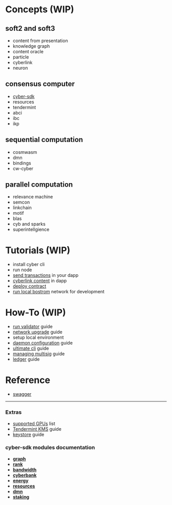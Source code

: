 # Concepts (WIP)

## soft2 and soft3
- content from presentation
- knowledge graph
- content oracle
- particle  
- cyberlink  
- neuron  

## consensus computer  
- [cyber-sdk](#cyber-sdk-modules-documentation)
- resources
- tendermint
- abci
- ibc
- ikp

## sequential computation  
- cosmwasm
- dmn
- bindings
- cw-cyber

## parallel computation
- relevance machine
- semcon
- linkchain
- motif
- blas
- cyb and sparks
- superintellgience

# Tutorials (WIP)

- install cyber cli
- run node
- [send transactions](send_txs.md) in your dapp
- [cyberlink content](cyberlink_content.md) in dapp
- [deploy contract](deploy_contract.md)
- [run local bostrom](local_bostrom.md) network for development

# How-To (WIP)

- [run validator](run_validator.md) guide
- [network upgrade](upgra) guide
- setup local environment  
- [daemon configuration](setup_cyber_configuration.md) guide
- [ultimate cli](ultimate_commands_guide.md) guide
- [managing multisig](multisig_guide.md) guide
- [ledger](cyber_ledger_guide) guide

# Reference
- [swagger](https://lcd.bostrom.cybernode.ai/swagger/)


---


### Extras
- [supported GPUs](supported_gpu_list.md) list
- [Tendermint KMS](validator_launch_with_tendermintKMS_and_ledger.md) guide
- [keystore](keystore.md) guide

### cyber-sdk modules documentation
- **[graph](../x/graph/spec/README.md)**
- **[rank](../x/rank/spec/README.md)**
- **[bandwidth](../x/bandwidth/spec/README.md)**
- **[cyberbank](../x/cyberbank/spec/README.md)**
- **[energy](../x/energy/spec/README.md)**
- **[resources](../x/resources/spec/README.md)**
- **[dmn](../x/dmn/spec/README.md)**
- **[staking](../x/staking/spec/README.md)**